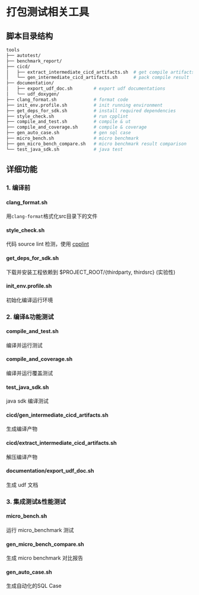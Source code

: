 # 打包测试相关工具

## 脚本目录结构

```bash
tools
├── autotest/
├── benchmark_report/
├── cicd/
│   ├── extract_intermediate_cicd_artifacts.sh  # get compile artifacts
│   └── gen_intermediate_cicd_artifacts.sh      # pack compile result
├── documentation/
│   ├── export_udf_doc.sh        # export udf documentations
│   └── udf_doxygen/
├── clang_format.sh              # format code
├── init_env.profile.sh          # init running environment
├── get_deps_for_sdk.sh          # install required dependencies
├── style_check.sh               # run cpplint
├── compile_and_test.sh          # compile & ut
├── compile_and_coverage.sh      # compile & coverage
├── gen_auto_case.sh             # gen sql case
├── micro_bench.sh               # micro benchmark
├── gen_micro_bench_compare.sh   # micro benchmark result comparison
└── test_java_sdk.sh             # java test
```

## 详细功能

### 1. 编译前

#### clang_format.sh

用`clang-format`格式化src目录下的文件

#### style_check.sh

代码 source lint 检测，使用 [cpplint](https://github.com/cpplint/cpplint)

#### get_deps_for_sdk.sh

下载并安装工程依赖到 $PROJECT_ROOT/{thirdparty, thirdsrc} (实验性)

#### init_env.profile.sh

初始化编译运行环境

### 2. 编译&功能测试

#### compile_and_test.sh

编译并运行测试

#### compile_and_coverage.sh

编译并运行覆盖测试

#### test_java_sdk.sh

java sdk 编译测试

#### cicd/gen_intermediate_cicd_artifacts.sh

生成编译产物

#### cicd/extract_intermediate_cicd_artifacts.sh

解压编译产物

#### documentation/export_udf_doc.sh

生成 udf 文档

### 3. 集成测试&性能测试

#### micro_bench.sh

运行 micro_benchmark 测试

#### gen_micro_bench_compare.sh

生成 micro benchmark 对比报告

#### gen_auto_case.sh

生成自动化的SQL Case

